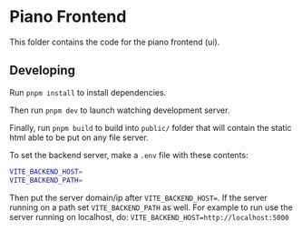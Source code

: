 # Piano Frontend

This folder contains the code for the piano frontend (ui).

## Developing

Run `pnpm install` to install dependencies.

Then run `pnpm dev` to launch watching development server.

Finally, run `pnpm build` to build into `public/` folder that will contain the
static html able to be put on any file server.

To set the backend server, make a `.env` file with these contents:

```sh
VITE_BACKEND_HOST=
VITE_BACKEND_PATH=
```

Then put the server domain/ip after `VITE_BACKEND_HOST=`. If the server running
on a path set `VITE_BACKEND_PATH` as well. For example to run use the server running on
localhost, do: `VITE_BACKEND_HOST=http://localhost:5000`
